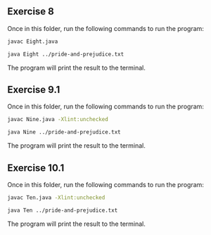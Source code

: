 ## Exercise 8

Once in this folder, run the following commands to run the program:

```bash
javac Eight.java

java Eight ../pride-and-prejudice.txt
```

The program will print the result to the terminal. 

## Exercise 9.1

Once in this folder, run the following commands to run the program:

```bash
javac Nine.java -Xlint:unchecked

java Nine ../pride-and-prejudice.txt
```

The program will print the result to the terminal. 

## Exercise 10.1

Once in this folder, run the following commands to run the program:

```bash
javac Ten.java -Xlint:unchecked

java Ten ../pride-and-prejudice.txt
```

The program will print the result to the terminal. 